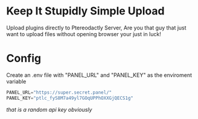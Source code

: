 # Keep It Stupidly Simple Upload
Upload plugins directly to Ptereodactly Server, Are you that guy that just want to upload files without opening browser your just in luck!

# Config
Create an .env file with "PANEL_URL" and "PANEL_KEY" as the enviroment variable
```js
PANEL_URL="https://super.secret.panel/"
PANEL_KEY="ptlc_fyS8M7a49yl7GOqUPPhOXXGjQECS1g"
```
*that is a random api key obviously*
